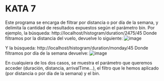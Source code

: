 # KATA 7

Este programa se encarga de filtrar por distancia o por día de la semana, y delimita la cantidad de resultados expuestos según el parámetro bin.
Por ejemplo, la búsqueda: 
  http://localhost/histogram/duration/2475/45
  Donde filtramos por la distancia del vuelo, devuelve lo siguiente:
  ![image](https://user-images.githubusercontent.com/100958927/213878683-09bf82e2-3bd6-4e58-aa4e-921dd396f21b.png)

Y la búsqueda:
  http://localhost/histogram/duration/monday/45
  Donde filtramos por día de la semana devuelve:
  ![image](https://user-images.githubusercontent.com/100958927/213878690-4a6f1045-6947-4362-b8e2-38f971de5755.png)
  
En cualquiera de los dos casos, se muestra el parámetro que queremos acceder (duración, distancia, arrivalTime...), el filtro que le hemos aplicado 
(por distancia o por día de la semana) y el bin.
